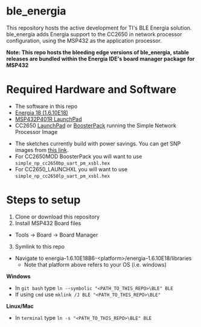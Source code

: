 ble_energia
===========

This repository hosts the active development for TI's BLE Energia solution. ble_energia adds Energia support to the CC2650 in network processor configuration, using the MSP432 as the application processor.

**Note: This repo hosts the bleeding edge versions of ble_energia, stable releases are bundled within the Energia IDE's board manager package for MSP432**

Required Hardware and Software
==============================

* The software in this repo
* [Energia 18 (1.6.10E18)](http://energia.nu/download/)
* [MSP432P401R LaunchPad](http://www.ti.com/tool/msp-exp432p401r)
* CC2650 [LaunchPad](http://www.ti.com/tool/launchxl-cc2650) or [BoosterPack](http://www.ti.com/tool/boostxl-cc2650ma) running the Simple Network Processor Image
 - The sketches currently build with power savings. You can get SNP images from [this link](http://software-dl.ti.com/dsps/forms/self_cert_export.html?prod_no=ble_2_02_simple_np_setup.exe&ref_url=http://software-dl.ti.com/lprf/BLE-Simple-Network-Processor-Hex-Files).
 - For CC2650MOD BoosterPack you will want to use `simple_np_cc2650bp_uart_pm_xsbl.hex`
 - For CC2650_LAUNCHXL you will want to use `simple_np_cc2650lp_uart_pm_xsbl.hex`

Steps to setup
==============

1. Clone or download this repository
2. Install MSP432 Board files
 * Tools -> Board -> Board Manager
3. Symlink to this repo
 * Navigate to energia-1.6.10E18B6-\<platform\>/energia-1.6.10E18/libraries
   * Note that platform above refers to your OS (i.e. windows)

 **Windows**
   * In `git bash` type `ln --symbolic "<PATH_TO_THIS_REPO>\BLE" BLE`
   * If using `cmd` use `mklink /J BLE "<PATH_TO_THIS_REPO>\BLE"`


 **Linux/Mac**
   * In `terminal` type `ln -s "<PATH_TO_THIS_REPO>\BLE" BLE`
